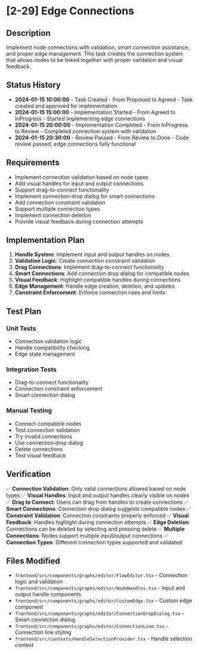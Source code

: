 # [2-29] Edge Connections

## Description
Implement node connections with validation, smart connection assistance, and proper edge management. This task creates the connection system that allows nodes to be linked together with proper validation and visual feedback.

## Status History
- **2024-01-15 10:00:00** - Task Created - From Proposed to Agreed - Task created and approved for implementation
- **2024-01-15 15:00:00** - Implementation Started - From Agreed to InProgress - Started implementing edge connections
- **2024-01-15 20:00:00** - Implementation Completed - From InProgress to Review - Completed connection system with validation
- **2024-01-15 20:30:00** - Review Passed - From Review to Done - Code review passed, edge connections fully functional

## Requirements
- Implement connection validation based on node types
- Add visual handles for input and output connections
- Support drag-to-connect functionality
- Implement connection drop dialog for smart connections
- Add connection constraint validation
- Support multiple connection types
- Implement connection deletion
- Provide visual feedback during connection attempts

## Implementation Plan
1. **Handle System**: Implement input and output handles on nodes
2. **Validation Logic**: Create connection constraint validation
3. **Drag Connections**: Implement drag-to-connect functionality
4. **Smart Connections**: Add connection drop dialog for compatible nodes
5. **Visual Feedback**: Highlight compatible handles during connections
6. **Edge Management**: Handle edge creation, deletion, and updates
7. **Constraint Enforcement**: Enforce connection rules and limits

## Test Plan
### Unit Tests
- Connection validation logic
- Handle compatibility checking
- Edge state management

### Integration Tests
- Drag-to-connect functionality
- Connection constraint enforcement
- Smart connection dialog

### Manual Testing
- Connect compatible nodes
- Test connection validation
- Try invalid connections
- Use connection drop dialog
- Delete connections
- Test visual feedback

## Verification
✅ **Connection Validation**: Only valid connections allowed based on node types
✅ **Visual Handles**: Input and output handles clearly visible on nodes
✅ **Drag to Connect**: Users can drag from handles to create connections
✅ **Smart Connections**: Connection drop dialog suggests compatible nodes
✅ **Constraint Validation**: Connection constraints properly enforced
✅ **Visual Feedback**: Handles highlight during connection attempts
✅ **Edge Deletion**: Connections can be deleted by selecting and pressing delete
✅ **Multiple Connections**: Nodes support multiple input/output connections
✅ **Connection Types**: Different connection types supported and validated

## Files Modified
- `frontend/src/components/graphs/editor/FlowEditor.tsx` - Connection logic and validation
- `frontend/src/components/graphs/editor/NodeHandles.tsx` - Input and output handle components
- `frontend/src/components/graphs/editor/CustomEdge.tsx` - Custom edge component
- `frontend/src/components/graphs/editor/ConnectionDropDialog.tsx` - Smart connection dialog
- `frontend/src/components/graphs/editor/ConnectionLine.tsx` - Connection line styling
- `frontend/src/contexts/HandleSelectionProvider.tsx` - Handle selection context 